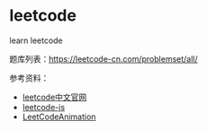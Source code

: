# leetcode
learn leetcode 

题库列表：https://leetcode-cn.com/problemset/all/

参考资料：
- [leetcode中文官网](https://leetcode-cn.com)
- [leetcode-js](https://github.com/xiaoyu2er/leetcode-js)
- [LeetCodeAnimation](https://github.com/MisterBooo/LeetCodeAnimation)
